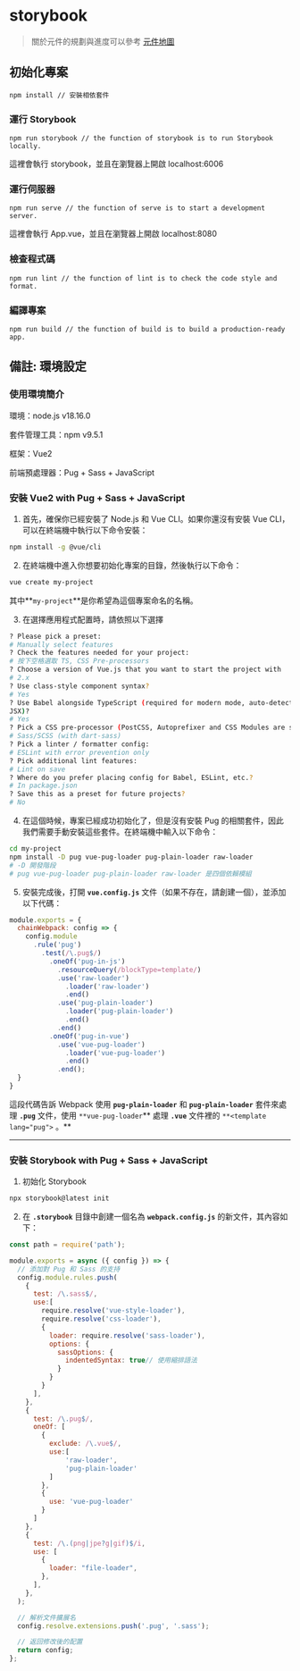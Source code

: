 # storybook
> 關於元件的規劃與進度可以參考 [元件地圖](https://github.com/WAFFLE900/bricks/blob/master/Bricks/frontend/storybook/src/stories/overview/components_map.md)


## 初始化專案
```
npm install // 安裝相依套件
```
### 運行 Storybook
```
npm run storybook // the function of storybook is to run Storybook locally.
```
這裡會執行 storybook，並且在瀏覽器上開啟 localhost:6006

### 運行伺服器
```
npm run serve // the function of serve is to start a development server.
```
這裡會執行 App.vue，並且在瀏覽器上開啟 localhost:8080

### 檢查程式碼
```
npm run lint // the function of lint is to check the code style and format.
```

### 編譯專案
```
npm run build // the function of build is to build a production-ready app.
```

## 備註: 環境設定

### 使用環境簡介

環境：node.js v18.16.0

套件管理工具：npm v9.5.1

框架：Vue2

前端預處理器：Pug + Sass + JavaScript

### 安裝 Vue2 with Pug + Sass + JavaScript

1. 首先，確保你已經安裝了 Node.js 和 Vue CLI。如果你還沒有安裝 Vue CLI，可以在終端機中執行以下命令安裝：

```bash
npm install -g @vue/cli
```

2. 在終端機中進入你想要初始化專案的目錄，然後執行以下命令：

```bash
vue create my-project
```

其中**`my-project`**是你希望為這個專案命名的名稱。

3. 在選擇應用程式配置時，請依照以下選擇

```bash
? Please pick a preset: 
# Manually select features
? Check the features needed for your project: 
# 按下空格選取 TS, CSS Pre-processors
? Choose a version of Vue.js that you want to start the project with
# 2.x
? Use class-style component syntax?
# Yes
? Use Babel alongside TypeScript (required for modern mode, auto-detected polyfills, transpiling 
JSX)? 
# Yes
? Pick a CSS pre-processor (PostCSS, Autoprefixer and CSS Modules are supported by default): 
# Sass/SCSS (with dart-sass)
? Pick a linter / formatter config: 
# ESLint with error prevention only
? Pick additional lint features: 
# Lint on save
? Where do you prefer placing config for Babel, ESLint, etc.?
# In package.json
? Save this as a preset for future projects? 
# No
```

4. 在這個時候，專案已經成功初始化了，但是沒有安裝 Pug 的相關套件，因此我們需要手動安裝這些套件。在終端機中輸入以下命令：

```bash
cd my-project
npm install -D pug vue-pug-loader pug-plain-loader raw-loader
# -D 開發階段
# pug vue-pug-loader pug-plain-loader raw-loader 是四個依賴模組
```

5. 安裝完成後，打開 **`vue.config.js`** 文件（如果不存在，請創建一個），並添加以下代碼：

```jsx
module.exports = {
  chainWebpack: config => {
    config.module
      .rule('pug')
        .test(/\.pug$/)
          .oneOf('pug-in-js')
            .resourceQuery(/blockType=template/)
            .use('raw-loader')
              .loader('raw-loader')
              .end()
            .use('pug-plain-loader')
              .loader('pug-plain-loader')
              .end()
            .end()
          .oneOf('pug-in-vue')
            .use('vue-pug-loader')
              .loader('vue-pug-loader')
              .end()
            .end();
  }
}
```

這段代碼告訴 Webpack 使用 **`pug-plain-loader`** 和 **`pug-plain-loader`** 套件來處理 **`.pug`** 文件，使用 `**vue-pug-loader`** 處理 **`.vue`** 文件裡的 `**<template lang="pug">` 。**


---

### 安裝 Storybook with Pug + Sass + JavaScript

1. 初始化 Storybook

```bash
npx storybook@latest init
```

2. 在 **`.storybook`** 目錄中創建一個名為 **`webpack.config.js`** 的新文件，其內容如下：

```jsx
const path = require('path');

module.exports = async ({ config }) => {
  // 添加對 Pug 和 Sass 的支持
  config.module.rules.push(
    {
      test: /\.sass$/,
      use:[
        require.resolve('vue-style-loader'),
        require.resolve('css-loader'),
        {
          loader: require.resolve('sass-loader'),
          options: {
            sassOptions: {
              indentedSyntax: true// 使用縮排語法
            }
          }
        }
      ],
    },
    {
      test: /\.pug$/,
      oneOf: [
        {
          exclude: /\.vue$/,
          use:[
              'raw-loader',
              'pug-plain-loader'
          ]
        },
        {
          use: 'vue-pug-loader'
        }
      ]
    },
    {
      test: /\.(png|jpe?g|gif)$/i,
      use: [
        {
          loader: "file-loader",
        },
      ],
    },
  );

  // 解析文件擴展名
  config.resolve.extensions.push('.pug', '.sass');

  // 返回修改後的配置
  return config;
};
```
